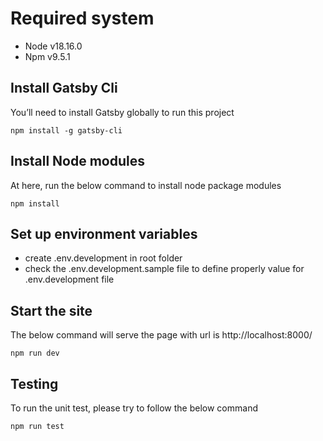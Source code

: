 # Required system

- Node v18.16.0
- Npm v9.5.1

## Install Gatsby Cli

You’ll need to install Gatsby globally to run this project

`npm install -g gatsby-cli`

## Install Node modules

At here, run the below command to install node package modules

`npm install`

## Set up environment variables

- create .env.development in root folder
- check the .env.development.sample file to define properly value for .env.development file

## Start the site

The below command will serve the page with url is http://localhost:8000/

`npm run dev`

## Testing

To run the unit test, please try to follow the below command

`npm run test`
